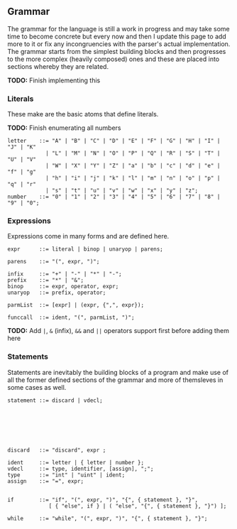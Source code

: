 ## Grammar

The grammar for the language is still a work in progress and may take some time to
become concrete but every now and then I update this page to add more to it or fix
any incongruencies with the parser's actual implementation. The grammar starts from
the simplest building blocks and then progresses to the more complex (heavily composed)
ones and these are placed into sections whereby they are related.

**TODO:** Finish implementing this

### Literals

These make are the basic atoms that define literals.

**TODO:** Finish enumerating all numbers

```
letter    ::= "A" | "B" | "C" | "D" | "E" | "F" | "G" | "H" | "I" | "J" | "K"
            | "L" | "M" | "N" | "O" | "P" | "Q" | "R" | "S" | "T" | "U" | "V"
            | "W" | "X" | "Y" | "Z" | "a" | "b" | "c" | "d" | "e" | "f" | "g"
            | "h" | "i" | "j" | "k" | "l" | "m" | "n" | "o" | "p" | "q" | "r"
            | "s" | "t" | "u" | "v" | "w" | "x" | "y" | "z";
number    ::= "0" | "1" | "2" | "3" | "4" | "5" | "6" | "7" | "8" | "9" | "0";
```

### Expressions

Expressions come in many forms and are defined here.

```
expr      ::= literal | binop | unaryop | parens;

parens    ::= "(", expr, ")";

infix     ::= "+" | "-" | "*" | "-";
prefix    ::= "*" | "&";
binop     ::= expr, operator, expr;
unaryop   ::= prefix, operator;

parmList  ::= [expr] | (expr, {",", expr});

funccall  ::= ident, "(", parmList, ")";
```

**TODO:** Add `|`, `&` (infix), `&&` and `||` operators support first before adding them here

### Statements

Statements are inevitably the building blocks of a program and make
use of all the former defined sections of the grammar and more of
themsleves in some cases as well.

```
statement ::= discard | vdecl;







discard   ::= "discard", expr ;

ident     ::= letter | { letter | number };
vdecl     ::= type, identifier, [assign], ";";
type      ::= "int" | "uint" | ident;
assign    ::= "=", expr;


if        ::= "if", "(", expr, ")", "{", { statement }, "}",
             [ { "else", if } | ( "else", "{", { statement }, "}") ];

while     ::= "while", "(", expr, ")", "{", { statement }, "}";
```